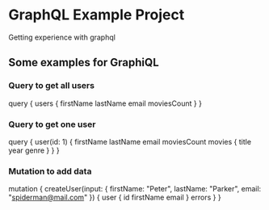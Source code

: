 # GraphQL Example Project

Getting experience with graphql

## Some examples for GraphiQL

### Query to get all users
query {
  users {
    firstName
    lastName
    email
    moviesCount
  }
}

### Query to get one user
query {
  user(id: 1) {
    firstName
    lastName
    email
    moviesCount
    movies {
      title
      year
      genre
    }
  }
}

### Mutation to add data
mutation {
  createUser(input: {
    firstName: "Peter",
    lastName: "Parker",
    email: "spiderman@mail.com"
  }) {
    user {
      id
      firstName
      email
    }
    errors
  }
}

